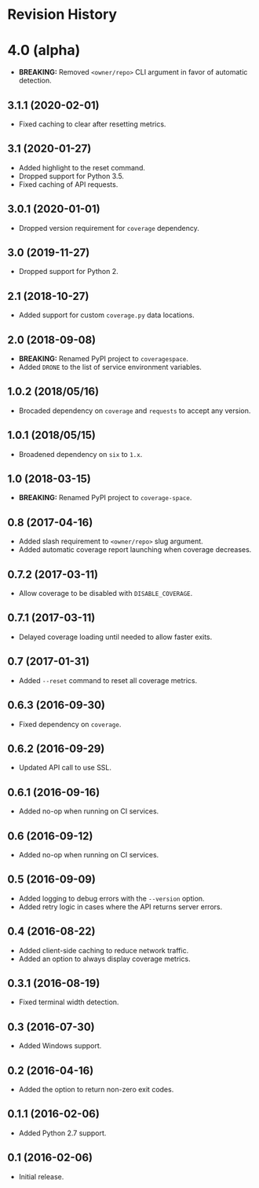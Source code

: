 # Revision History

# 4.0 (alpha)

- **BREAKING:** Removed `<owner/repo>` CLI argument in favor of automatic detection.

## 3.1.1 (2020-02-01)

- Fixed caching to clear after resetting metrics.

## 3.1 (2020-01-27)

- Added highlight to the reset command.
- Dropped support for Python 3.5.
- Fixed caching of API requests.

## 3.0.1 (2020-01-01)

- Dropped version requirement for `coverage` dependency.

## 3.0 (2019-11-27)

- Dropped support for Python 2.

## 2.1 (2018-10-27)

- Added support for custom `coverage.py` data locations.

## 2.0 (2018-09-08)

- **BREAKING:** Renamed PyPI project to `coveragespace`.
- Added `DRONE` to the list of service environment variables.

## 1.0.2 (2018/05/16)

- Brocaded dependency on `coverage` and `requests` to accept any version.

## 1.0.1 (2018/05/15)

- Broadened dependency on `six` to `1.x`.

## 1.0 (2018-03-15)

- **BREAKING:** Renamed PyPI project to `coverage-space`.

## 0.8 (2017-04-16)

- Added slash requirement to `<owner/repo>` slug argument.
- Added automatic coverage report launching when coverage decreases.

## 0.7.2 (2017-03-11)

- Allow coverage to be disabled with `DISABLE_COVERAGE`.

## 0.7.1 (2017-03-11)

- Delayed coverage loading until needed to allow faster exits.

## 0.7 (2017-01-31)

- Added `--reset` command to reset all coverage metrics.

## 0.6.3 (2016-09-30)

- Fixed dependency on `coverage`.

## 0.6.2 (2016-09-29)

- Updated API call to use SSL.

## 0.6.1 (2016-09-16)

- Added no-op when running on CI services.

## 0.6 (2016-09-12)

- Added no-op when running on CI services.

## 0.5 (2016-09-09)

- Added logging to debug errors with the `--version` option.
- Added retry logic in cases where the API returns server errors.

## 0.4 (2016-08-22)

- Added client-side caching to reduce network traffic.
- Added an option to always display coverage metrics.

## 0.3.1 (2016-08-19)

- Fixed terminal width detection.

## 0.3 (2016-07-30)

- Added Windows support.

## 0.2 (2016-04-16)

- Added the option to return non-zero exit codes.

## 0.1.1 (2016-02-06)

- Added Python 2.7 support.

## 0.1 (2016-02-06)

- Initial release.
